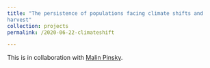 ```yaml
---
title: "The persistence of populations facing climate shifts and
harvest"
collection: projects
permalink: /2020-06-22-climateshift

---
```

This is in collaboration with [Malin Pinsky](https://pinsky.marine.rutgers.edu/people/malin-pinsky/).
